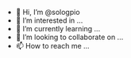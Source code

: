 - 👋 Hi, I’m @sologpio
- 👀 I’m interested in ...
- 🌱 I’m currently learning ...
- 💞️ I’m looking to collaborate on ...
- 📫 How to reach me ...

<!---
sologpio/sologpio is a ✨ special ✨ repository because its `README.md` (this file) appears on your GitHub profile.
You can click the Preview link to take a look at your changes.
--->
